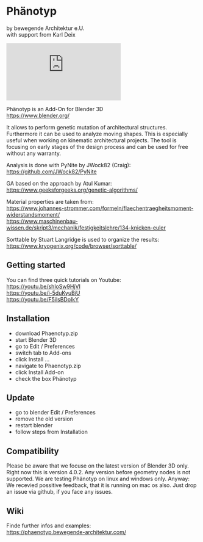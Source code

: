 # Phänotyp
by bewegende Architektur e.U.  
with support from Karl Deix  

![](https://phaenotyp.bewegende-architektur.com/lib/exe/fetch.php?w=800&tok=7a903e&media=phaenotyp_2023.png)

Phänotyp is an Add-On for Blender 3D  
https://www.blender.org/

It allows to perform genetic mutation of architectural structures. Furthermore it can be used to analyze moving shapes. This is especially useful when working on kinematic architectural projects. The tool is focusing on early stages of the design process and can be used for free without any warranty.

Analysis is done with PyNite by JWock82 (Craig):  
https://github.com/JWock82/PyNite

GA based on the approach by Atul Kumar:  
https://www.geeksforgeeks.org/genetic-algorithms/

Material properties are taken from:  
https://www.johannes-strommer.com/formeln/flaechentraegheitsmoment-widerstandsmoment/  
https://www.maschinenbau-wissen.de/skript3/mechanik/festigkeitslehre/134-knicken-euler

Sorttable by Stuart Langridge is used to organize the results:  
https://www.kryogenix.org/code/browser/sorttable/

## Getting started
You can find three quick tutorials on Youtube:  
https://youtu.be/shloSw9HjVI  
https://youtu.be/i-5duKyuBiU  
https://youtu.be/F5ilsBDoIkY

## Installation
* download Phaenotyp.zip
* start Blender 3D
* go to Edit / Preferences
* switch tab to Add-ons
* click Install ...
* navigate to Phaenotyp.zip
* click Install Add-on
* check the box Phänotyp

## Update
* go to blender Edit / Preferences
* remove the old version
* restart blender
* follow steps from Installation

## Compatibility
Please be aware that we focuse on the latest version of Blender 3D only. Right now this is version 4.0.2. Any version before geometry nodes is not supported. We are testing Phänotyp on linux and windows only. Anyway: We recevied possitive feedback, that it is running on mac os also. Just drop an issue via github, if you face any issues.

## Wiki
Finde further infos and examples:  
https://phaenotyp.bewegende-architektur.com/
